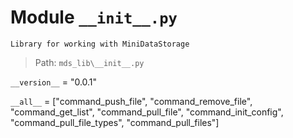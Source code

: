 # Module `__init__.py`
```text
Library for working with MiniDataStorage
```

> Path: `mds_lib\__init__.py`
`__version__` = "0.0.1"
`__all__` = ["command_push_file", "command_remove_file", "command_get_list", "command_pull_file", "command_init_config", "command_pull_file_types", "command_pull_files"]